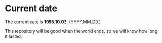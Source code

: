 # Current date

The current date is **1985.10.02.** (YYYY.MM.DD.)

This repository will be good when the world ends, so we will know how long it lasted.